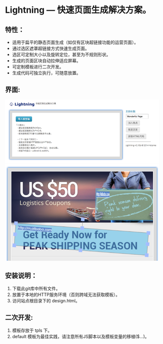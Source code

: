 Lightning — 快速页面生成解决方案。
=========


特性：
----
- 适用于扁平的静态页面生成（如仅有区块超链接功能的运营页面）。
- 通过选区遮罩超链接方式快速生成页面。
- 选区可定制大小以及旋转定位，甚至为不规则形状。
- 生成的页面区块自动拉伸适应屏幕。
- 可定制模板进行二次开发。
- 生成代码可独立执行，可随意放置。

界面:
----
![](https://raw.githubusercontent.com/holyme/lightning/master/_show/show-1.png)
![](https://raw.githubusercontent.com/holyme/lightning/f18ca2b6e295caeb2694cc0afbc4eb6a483af503/_show/show-2.png)

安装说明：
----
1. 下载此git库中所有文件。
2. 放置于本地的HTTP服务环境（否则跨域无法获取模板）。
3. 访问站点根目录下的 design.html。


二次开发:
----

1. 模板存放于 tpls 下。
2. default 模板为最佳实践，请注意所有JS脚本以及模板变量的移植($...)。
